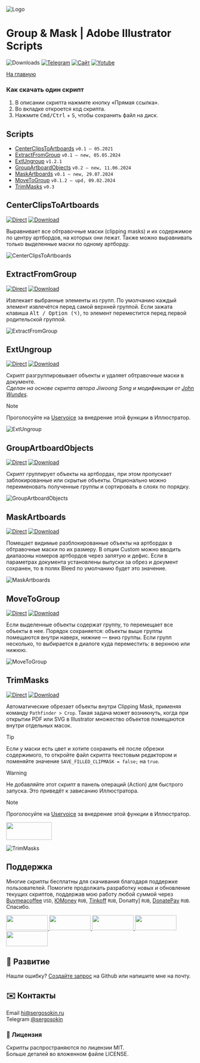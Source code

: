 ![Logo](https://i.ibb.co/mF018gV/emblem.png)

# Group & Mask | Adobe Illustrator Scripts

![Downloads](https://img.shields.io/badge/Скачивания-88k-27CF7D.svg) [![Telegram](https://img.shields.io/badge/Telegram--канал-%40aiscripts-0088CC.svg)](https://t.me/aiscripts) [![Сайт](https://img.shields.io/badge/Сайт-ais.sergosoikn.ru-FF7548.svg)](https://ais.sergosokin.ru) [![Yotube](https://img.shields.io/badge/Youtube-%40SergOsokinArt-FF0000.svg)](https://www.youtube.com/c/SergOsokinArt/videos)

[На главную](../README.ru.md)

### Как скачать один скрипт
1. В описании скрипта нажмите кнопку «Прямая ссылка».
2. Во вкладке откроется код скрипта.
3. Нажмите <kbd>Cmd/Ctrl</kbd> + <kbd>S</kbd>, чтобы сохранить файл на диск.

## Scripts
* [CenterClipsToArtboards](https://github.com/creold/illustrator-scripts/blob/master/md/Group.ru.md#centerclipstoartboards) `v0.1 — 05.2021`
* [ExtractFromGroup](https://github.com/creold/illustrator-scripts/blob/master/md/Group.ru.md#extractfromgroup) `v0.1 — new, 05.05.2024`
* [ExtUngroup](https://github.com/creold/illustrator-scripts/blob/master/md/Group.ru.md#extungroup) `v1.2.1`
* [GroupArtboardObjects](https://github.com/creold/illustrator-scripts/blob/master/md/Group.ru.md#groupartboardobjects) `v0.2 — new, 11.06.2024`
* [MaskArtboards](https://github.com/creold/illustrator-scripts/blob/master/md/Group.ru.md#maskartboards) `v0.1 — new, 29.07.2024`
* [MoveToGroup](https://github.com/creold/illustrator-scripts/blob/master/md/Group.ru.md#movetogroup) `v0.1.2 — upd, 09.02.2024`
* [TrimMasks](https://github.com/creold/illustrator-scripts/blob/master/md/Group.ru.md#trimmasks) `v0.3`

## CenterClipsToArtboards
[![Direct](https://img.shields.io/badge/Прямая%20ссылка-CenterClipsToArtboards.jsx-FF6900.svg)](https://rebrand.ly/ctrcliptoabs) [![Download](https://img.shields.io/badge/Скачать%20все-Zip--архив-0088CC.svg)](https://bit.ly/2M0j95N)

Выравнивает все обтравочные маски (clipping masks) и их содержимое по центру артбордов, на которых они лежат. Также можно выравнивать только выделенные маски по одному артборду. 

![CenterClipsToArtboards](https://i.ibb.co/ykHy3rM/Center-Clips-To-Artboards.gif)

## ExtractFromGroup
[![Direct](https://img.shields.io/badge/Прямая%20ссылка-ExtractFromGroup.jsx-FF6900.svg)](https://rebrand.ly/extrgrp) [![Download](https://img.shields.io/badge/Скачать%20все-Zip--архив-0088CC.svg)](https://bit.ly/2M0j95N)

Извлекает выбранные элементы из групп. По умолчанию каждый элемент извлечётся перед самой верхней группой. Если зажата  клавиша <kbd>Alt / Option (⌥)</kbd>, то элемент переместится перед первой родительской группой.

![ExtractFromGroup](https://i.ibb.co/pK5yzqS/Extract-From-Group.gif)

## ExtUngroup
[![Direct](https://img.shields.io/badge/Прямая%20ссылка-ExtUngroup.jsx-FF6900.svg)](https://rebrand.ly/extungrp) [![Download](https://img.shields.io/badge/Скачать%20все-Zip--архив-0088CC.svg)](https://bit.ly/2M0j95N)

Скрипт разгруппировывает объекты и удаляет обтравочные маски в документе.   
*Сделан на основе скрипта автора Jiwoong Song и модификации от [John Wundes](http://www.wundes.com/).*

> [!NOTE]   
> Проголосуйте на [Uservoice](https://illustrator.uservoice.com/forums/333657-illustrator-desktop-feature-requests/suggestions/39484654-create-an-ungroup-all-feature-on-layer-s) за внедрение этой функции в Иллюстратор.

![ExtUngroup](https://i.ibb.co/QngnpZL/demo-Ext-Ungroup.gif)

## GroupArtboardObjects
[![Direct](https://img.shields.io/badge/Прямая%20ссылка-GroupArtboardObjects.jsx-FF6900.svg)](https://rebrand.ly/grpabobj) [![Download](https://img.shields.io/badge/Скачать%20все-Zip--архив-0088CC.svg)](https://bit.ly/2M0j95N)

Скрипт группирует объекты на артбордах, при этом пропускает заблокированные или скрытые объекты. Опционально можно переименовать полученные группы и сортировать в слоях по порядку.

![GroupArtboardObjects](https://i.ibb.co/GTGDnCF/Group-Artboard-Objects.gif)

## MaskArtboards
[![Direct](https://img.shields.io/badge/Прямая%20ссылка-MaskArtboards.jsx-FF6900.svg)](https://rebrand.ly/maskab) [![Download](https://img.shields.io/badge/Скачать%20все-Zip--архив-0088CC.svg)](https://bit.ly/2M0j95N)

Помещает видимые разблокированные объекты на артбордах в обтравочные маски по их размеру. В опции Custom можно вводить диапазоны номеров артбордов через запятую и дефис. Если в параметрах документа установлены выпуски за обрез и документ сохранен, то в полях Bleed по умолчанию будет это значение.

![MaskArtboards](https://i.ibb.co/Cw3Z0St/Mask-Artboards.gif)

## MoveToGroup
[![Direct](https://img.shields.io/badge/Прямая%20ссылка-MoveToGroup.jsx-FF6900.svg)](https://rebrand.ly/movtogrp) [![Download](https://img.shields.io/badge/Скачать%20все-Zip--архив-0088CC.svg)](https://bit.ly/2M0j95N)

Если выделенные объекты содержат группу, то перемещает все объекты в нее. Порядок сохраняется: объекты выше группы помещаются внутри наверх, нижние — вниз группы. Если групп несколько, то выбирается в диалоге куда переместить: в верхнюю или нижюю.

![MoveToGroup](https://i.ibb.co/jkD5Zx4/Move-To-Group.gif)

## TrimMasks
[![Direct](https://img.shields.io/badge/Прямая%20ссылка-TrimMasks.jsx-FF6900.svg)](https://rebrand.ly/trimcm) [![Download](https://img.shields.io/badge/Скачать%20все-Zip--архив-0088CC.svg)](https://bit.ly/2M0j95N)

Автоматические обрезает объекты внутри Clipping Mask, применяя команду `Pathfinder > Crop`. Такая задача может возникнуть, когда при открытии PDF или SVG в Illustrator множество объектов помещаются внутри отдельных масок.  

> [!TIP]   
> Если у маски есть цвет и хотите сохранить её после обрезки содержимого, то откройте файл скрипта текстовым редактором и поменяйте значение `SAVE_FILLED_CLIPMASK = false;` на `true`.

> [!WARNING]   
> Не добавляйте этот скрипт в панель операций (Action) для быстрого запуска. Это приведёт к зависанию Иллюстратора.

> [!NOTE]   
> Проголосуйте на [Uservoice](https://illustrator.uservoice.com/forums/333657-illustrator-desktop-feature-requests/suggestions/35456389-flatten-expand-clipping-group-crop-each-object) за внедрение этой функции в Иллюстратор.

<a href="https://youtu.be/liui0ZUAN50">
  <img width="122" height="47" src="https://i.ibb.co/02CqYYR/youtube-badge-ru.png">
</a>

![TrimMasks](https://i.ibb.co/prkQGyt/demo-Trim-Masks.gif)

## Поддержка
Многие скрипты бесплатны для скачивания благодаря поддержке пользователей. Помогите продолжать разработку новых и обновление текущих скриптов, поддержав мою работу любой суммой через [Buymeacoffee] `USD`, [ЮMoney] `RUB`, [Tinkoff] `RUB`, Donatty] `RUB`, [DonatePay] `RUB`. Спасибо.   

[Buymeacoffee]: https://www.buymeacoffee.com/aiscripts
[ЮMoney]: https://yoomoney.ru/to/410011149615582
[Tinkoff]: https://www.tinkoff.ru/rm/osokin.sergey127/SN67U9405/
[Donatty]: https://donatty.com/sergosokin
[DonatePay]: https://new.donatepay.ru/@osokin

<a href="https://www.buymeacoffee.com/aiscripts">
  <img width="111" height="40" src="https://i.ibb.co/0ssTJQ1/bmc-badge.png">
</a>

<a href="https://www.tinkoff.ru/rm/osokin.sergey127/SN67U9405/">
  <img width="111" height="40" src="https://i.ibb.co/hRsbYnM/tinkoff-badge.png">
</a>

<a href="https://yoomoney.ru/to/410011149615582">
  <img width="111" height="40" src="https://i.ibb.co/wwrYWJ5/yoomoney-badge.png">
</a>

<a href="https://donatty.com/sergosokin">
  <img width="111" height="40" src="https://i.ibb.co/s61FGCn/donatty-badge.png">
</a>

<a href="https://new.donatepay.ru/@osokin">
  <img width="111" height="40" src="https://i.ibb.co/0KJ94ND/donatepay-badge.png">
</a>

## 🤝 Развитие

Нашли ошибку? [Создайте запрос](https://github.com/creold/illustrator-scripts/issues) на Github или напишите мне на почту.

## ✉️ Контакты
Email <hi@sergosokin.ru>  
Telegram [@sergosokin](https://t.me/sergosokin)

### 📝 Лицензия

Скрипты распространяются по лицензии MIT.   
Больше деталей во вложенном файле LICENSE.